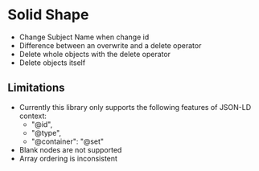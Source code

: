 # Solid Shape

 - Change Subject Name when change id
 - Difference between an overwrite and a delete operator
 - Delete whole objects with the delete operator
 - Delete objects itself

## Limitations
 - Currently this library only supports the following features of JSON-LD context:
   - "@id",
   - "@type",
   - "@container": "@set"
 - Blank nodes are not supported
 - Array ordering is inconsistent